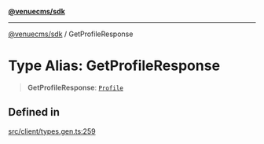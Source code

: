 [**@venuecms/sdk**](../README.md)

***

[@venuecms/sdk](../README.md) / GetProfileResponse

# Type Alias: GetProfileResponse

> **GetProfileResponse**: [`Profile`](Profile.md)

## Defined in

[src/client/types.gen.ts:259](https://github.com/venuecms/sdk/blob/a67bd36579ec58f05616b697172009f8707ee8a7/src/client/types.gen.ts#L259)
